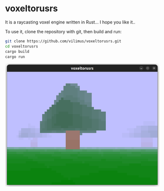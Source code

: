 # voxeltorusrs

It is a raycasting voxel engine written in Rust... I hope you like it..

To use it, clone the repository with git, then build and run:

```sh
git clone https://github.com/vilimus/voxeltorusrs.git
cd voxeltorusrs
cargo build
cargo run
```

![](image.png)
